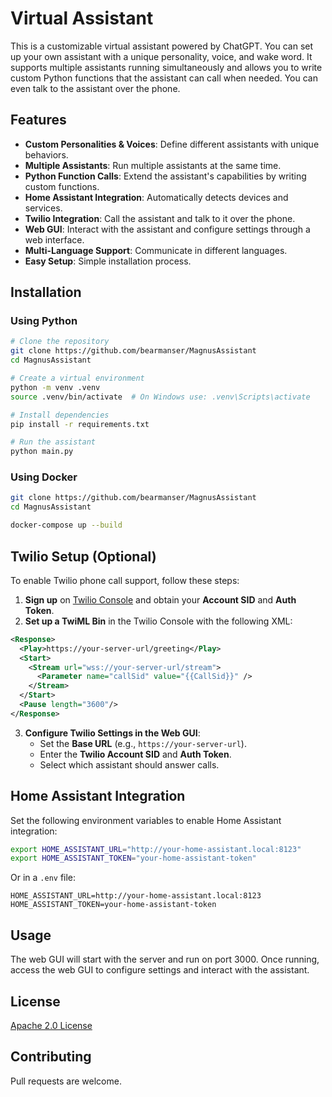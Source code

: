 # Virtual Assistant

This is a customizable virtual assistant powered by ChatGPT. You can set up your own assistant with a unique personality, voice, and wake word. It supports multiple assistants running simultaneously and allows you to write custom Python functions that the assistant can call when needed. You can even talk to the assistant over the phone.

## Features
- **Custom Personalities & Voices**: Define different assistants with unique behaviors.
- **Multiple Assistants**: Run multiple assistants at the same time.
- **Python Function Calls**: Extend the assistant's capabilities by writing custom functions.
- **Home Assistant Integration**: Automatically detects devices and services.
- **Twilio Integration**: Call the assistant and talk to it over the phone.
- **Web GUI**: Interact with the assistant and configure settings through a web interface.
- **Multi-Language Support**: Communicate in different languages.
- **Easy Setup**: Simple installation process.

## Installation
### Using Python
```sh
# Clone the repository
git clone https://github.com/bearmanser/MagnusAssistant
cd MagnusAssistant

# Create a virtual environment
python -m venv .venv
source .venv/bin/activate  # On Windows use: .venv\Scripts\activate

# Install dependencies
pip install -r requirements.txt

# Run the assistant
python main.py
```

### Using Docker
```sh
git clone https://github.com/bearmanser/MagnusAssistant
cd MagnusAssistant

docker-compose up --build
```

## Twilio Setup (Optional)
To enable Twilio phone call support, follow these steps:
1. **Sign up** on [Twilio Console](https://www.twilio.com/console) and obtain your **Account SID** and **Auth Token**.
2. **Set up a TwiML Bin** in the Twilio Console with the following XML:
```xml
<Response>
  <Play>https://your-server-url/greeting</Play>
  <Start>
    <Stream url="wss://your-server-url/stream">
      <Parameter name="callSid" value="{{CallSid}}" />
    </Stream>
  </Start>
  <Pause length="3600"/>
</Response>
```
3. **Configure Twilio Settings in the Web GUI**:
   - Set the **Base URL** (e.g., `https://your-server-url`).
   - Enter the **Twilio Account SID** and **Auth Token**.
   - Select which assistant should answer calls.

## Home Assistant Integration
Set the following environment variables to enable Home Assistant integration:
```sh
export HOME_ASSISTANT_URL="http://your-home-assistant.local:8123"
export HOME_ASSISTANT_TOKEN="your-home-assistant-token"
```
Or in a `.env` file:
```
HOME_ASSISTANT_URL=http://your-home-assistant.local:8123
HOME_ASSISTANT_TOKEN=your-home-assistant-token
```

## Usage
The web GUI will start with the server and run on port 3000.
Once running, access the web GUI to configure settings and interact with the assistant.

## License
[Apache 2.0 License](LICENSE)

## Contributing
Pull requests are welcome.

